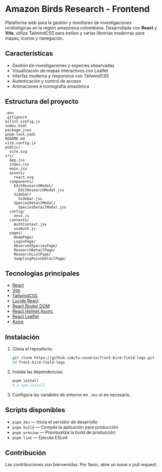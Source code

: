 # Amazon Birds Research - Frontend

Plataforma web para la gestión y monitoreo de investigaciones ornitológicas en la región amazónica colombiana. Desarrollada con **React** y **Vite**, utiliza TailwindCSS para estilos y varias librerías modernas para mapas, iconos y navegación.

## Características

- Gestión de investigaciones y especies observadas
- Visualización de mapas interactivos con Leaflet
- Interfaz moderna y responsiva con TailwindCSS
- Autenticación y control de acceso
- Animaciones e iconografía amazónica

## Estructura del proyecto

```
.env
.gitignore
eslint.config.js
index.html
package.json
pnpm-lock.yaml
README.md
vite.config.js
public/
  vite.svg
src/
  App.jsx
  index.css
  main.jsx
  assets/
    react.svg
  components/
    EditResearchModal/
      EditResearchModal.jsx
    Sidebar/
      Sidebar.jsx
    SpeciesDetailModal/
      SpeciesDetailModal.jsx
  config/
    envs.js
  contexts/
    AuthContext.jsx
    useAuth.js
  pages/
    HomePage/
    LoginPage/
    ObservedSpeciesPage/
    ResearchDetailPage/
    ResearchListPage/
    SamplingPointDetailPage/
```

## Tecnologías principales

- [React](https://react.dev/)
- [Vite](https://vitejs.dev/)
- [TailwindCSS](https://tailwindcss.com/)
- [Lucide React](https://lucide.dev/)
- [React Router DOM](https://reactrouter.com/)
- [React Helmet Async](https://github.com/staylor/react-helmet-async)
- [React Leaflet](https://react-leaflet.js.org/)
- [Axios](https://axios-http.com/)

## Instalación

1. Clona el repositorio:
   ```sh
   git clone https://github.com/tu-usuario/front-bird-field-logs.git
   cd front-bird-field-logs
   ```

2. Instala las dependencias:
   ```sh
   pnpm install
   # o npm install
   ```

3. Configura las variables de entorno en `.env` si es necesario.

## Scripts disponibles

- `pnpm dev` — Inicia el servidor de desarrollo
- `pnpm build` — Compila la aplicación para producción
- `pnpm preview` — Previsualiza la build de producción
- `pnpm lint` — Ejecuta ESLint

## Contribución

Las contribuciones son bienvenidas. Por favor, abre un issue o pull request.

##